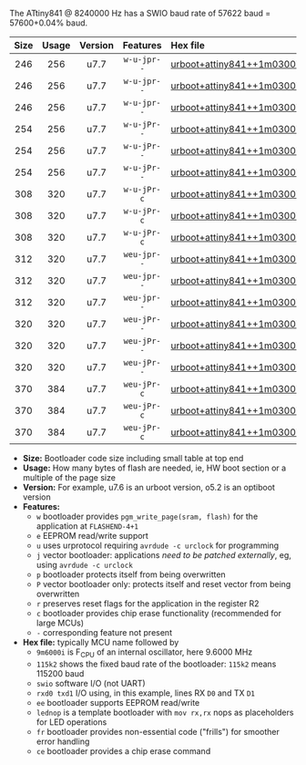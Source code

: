 The ATtiny841 @ 8240000 Hz has a SWIO baud rate of 57622 baud = 57600+0.04% baud.

|Size|Usage|Version|Features|Hex file|
|:-:|:-:|:-:|:-:|:--|
|246|256|u7.7|`w-u-jpr--`|[urboot+attiny841++1m0300i++++7k2_swio_rxa2_txa1_lednop.hex](https://raw.githubusercontent.com/stefanrueger/urboot.hex/main/mcus/attiny841/internal_oscillator/fint++1m0300_Hz/br++++7k2_bps/urboot+attiny841++1m0300i++++7k2_swio_rxa2_txa1_lednop.hex)|
|246|256|u7.7|`w-u-jpr--`|[urboot+attiny841++1m0300i++++7k2_swio_rxa4_txa5_lednop.hex](https://raw.githubusercontent.com/stefanrueger/urboot.hex/main/mcus/attiny841/internal_oscillator/fint++1m0300_Hz/br++++7k2_bps/urboot+attiny841++1m0300i++++7k2_swio_rxa4_txa5_lednop.hex)|
|246|256|u7.7|`w-u-jpr--`|[urboot+attiny841++1m0300i++++7k2_swio_rxb2_txa7_lednop.hex](https://raw.githubusercontent.com/stefanrueger/urboot.hex/main/mcus/attiny841/internal_oscillator/fint++1m0300_Hz/br++++7k2_bps/urboot+attiny841++1m0300i++++7k2_swio_rxb2_txa7_lednop.hex)|
|254|256|u7.7|`w-u-jPr--`|[urboot+attiny841++1m0300i++++7k2_swio_rxa2_txa1.hex](https://raw.githubusercontent.com/stefanrueger/urboot.hex/main/mcus/attiny841/internal_oscillator/fint++1m0300_Hz/br++++7k2_bps/urboot+attiny841++1m0300i++++7k2_swio_rxa2_txa1.hex)|
|254|256|u7.7|`w-u-jPr--`|[urboot+attiny841++1m0300i++++7k2_swio_rxa4_txa5.hex](https://raw.githubusercontent.com/stefanrueger/urboot.hex/main/mcus/attiny841/internal_oscillator/fint++1m0300_Hz/br++++7k2_bps/urboot+attiny841++1m0300i++++7k2_swio_rxa4_txa5.hex)|
|254|256|u7.7|`w-u-jPr--`|[urboot+attiny841++1m0300i++++7k2_swio_rxb2_txa7.hex](https://raw.githubusercontent.com/stefanrueger/urboot.hex/main/mcus/attiny841/internal_oscillator/fint++1m0300_Hz/br++++7k2_bps/urboot+attiny841++1m0300i++++7k2_swio_rxb2_txa7.hex)|
|308|320|u7.7|`w-u-jPr-c`|[urboot+attiny841++1m0300i++++7k2_swio_rxa2_txa1_lednop_fr_ce.hex](https://raw.githubusercontent.com/stefanrueger/urboot.hex/main/mcus/attiny841/internal_oscillator/fint++1m0300_Hz/br++++7k2_bps/urboot+attiny841++1m0300i++++7k2_swio_rxa2_txa1_lednop_fr_ce.hex)|
|308|320|u7.7|`w-u-jPr-c`|[urboot+attiny841++1m0300i++++7k2_swio_rxa4_txa5_lednop_fr_ce.hex](https://raw.githubusercontent.com/stefanrueger/urboot.hex/main/mcus/attiny841/internal_oscillator/fint++1m0300_Hz/br++++7k2_bps/urboot+attiny841++1m0300i++++7k2_swio_rxa4_txa5_lednop_fr_ce.hex)|
|308|320|u7.7|`w-u-jPr-c`|[urboot+attiny841++1m0300i++++7k2_swio_rxb2_txa7_lednop_fr_ce.hex](https://raw.githubusercontent.com/stefanrueger/urboot.hex/main/mcus/attiny841/internal_oscillator/fint++1m0300_Hz/br++++7k2_bps/urboot+attiny841++1m0300i++++7k2_swio_rxb2_txa7_lednop_fr_ce.hex)|
|312|320|u7.7|`weu-jpr--`|[urboot+attiny841++1m0300i++++7k2_swio_rxa2_txa1_ee_lednop.hex](https://raw.githubusercontent.com/stefanrueger/urboot.hex/main/mcus/attiny841/internal_oscillator/fint++1m0300_Hz/br++++7k2_bps/urboot+attiny841++1m0300i++++7k2_swio_rxa2_txa1_ee_lednop.hex)|
|312|320|u7.7|`weu-jpr--`|[urboot+attiny841++1m0300i++++7k2_swio_rxa4_txa5_ee_lednop.hex](https://raw.githubusercontent.com/stefanrueger/urboot.hex/main/mcus/attiny841/internal_oscillator/fint++1m0300_Hz/br++++7k2_bps/urboot+attiny841++1m0300i++++7k2_swio_rxa4_txa5_ee_lednop.hex)|
|312|320|u7.7|`weu-jpr--`|[urboot+attiny841++1m0300i++++7k2_swio_rxb2_txa7_ee_lednop.hex](https://raw.githubusercontent.com/stefanrueger/urboot.hex/main/mcus/attiny841/internal_oscillator/fint++1m0300_Hz/br++++7k2_bps/urboot+attiny841++1m0300i++++7k2_swio_rxb2_txa7_ee_lednop.hex)|
|320|320|u7.7|`weu-jPr--`|[urboot+attiny841++1m0300i++++7k2_swio_rxa2_txa1_ee.hex](https://raw.githubusercontent.com/stefanrueger/urboot.hex/main/mcus/attiny841/internal_oscillator/fint++1m0300_Hz/br++++7k2_bps/urboot+attiny841++1m0300i++++7k2_swio_rxa2_txa1_ee.hex)|
|320|320|u7.7|`weu-jPr--`|[urboot+attiny841++1m0300i++++7k2_swio_rxa4_txa5_ee.hex](https://raw.githubusercontent.com/stefanrueger/urboot.hex/main/mcus/attiny841/internal_oscillator/fint++1m0300_Hz/br++++7k2_bps/urboot+attiny841++1m0300i++++7k2_swio_rxa4_txa5_ee.hex)|
|320|320|u7.7|`weu-jPr--`|[urboot+attiny841++1m0300i++++7k2_swio_rxb2_txa7_ee.hex](https://raw.githubusercontent.com/stefanrueger/urboot.hex/main/mcus/attiny841/internal_oscillator/fint++1m0300_Hz/br++++7k2_bps/urboot+attiny841++1m0300i++++7k2_swio_rxb2_txa7_ee.hex)|
|370|384|u7.7|`weu-jPr-c`|[urboot+attiny841++1m0300i++++7k2_swio_rxa2_txa1_ee_lednop_fr_ce.hex](https://raw.githubusercontent.com/stefanrueger/urboot.hex/main/mcus/attiny841/internal_oscillator/fint++1m0300_Hz/br++++7k2_bps/urboot+attiny841++1m0300i++++7k2_swio_rxa2_txa1_ee_lednop_fr_ce.hex)|
|370|384|u7.7|`weu-jPr-c`|[urboot+attiny841++1m0300i++++7k2_swio_rxa4_txa5_ee_lednop_fr_ce.hex](https://raw.githubusercontent.com/stefanrueger/urboot.hex/main/mcus/attiny841/internal_oscillator/fint++1m0300_Hz/br++++7k2_bps/urboot+attiny841++1m0300i++++7k2_swio_rxa4_txa5_ee_lednop_fr_ce.hex)|
|370|384|u7.7|`weu-jPr-c`|[urboot+attiny841++1m0300i++++7k2_swio_rxb2_txa7_ee_lednop_fr_ce.hex](https://raw.githubusercontent.com/stefanrueger/urboot.hex/main/mcus/attiny841/internal_oscillator/fint++1m0300_Hz/br++++7k2_bps/urboot+attiny841++1m0300i++++7k2_swio_rxb2_txa7_ee_lednop_fr_ce.hex)|

- **Size:** Bootloader code size including small table at top end
- **Usage:** How many bytes of flash are needed, ie, HW boot section or a multiple of the page size
- **Version:** For example, u7.6 is an urboot version, o5.2 is an optiboot version
- **Features:**
  + `w` bootloader provides `pgm_write_page(sram, flash)` for the application at `FLASHEND-4+1`
  + `e` EEPROM read/write support
  + `u` uses urprotocol requiring `avrdude -c urclock` for programming
  + `j` vector bootloader: applications *need to be patched externally*, eg, using `avrdude -c urclock`
  + `p` bootloader protects itself from being overwritten
  + `P` vector bootloader only: protects itself and reset vector from being overwritten
  + `r` preserves reset flags for the application in the register R2
  + `c` bootloader provides chip erase functionality (recommended for large MCUs)
  + `-` corresponding feature not present
- **Hex file:** typically MCU name followed by
  + `9m6000i` is F<sub>CPU</sub> of an internal oscillator, here 9.6000 MHz
  + `115k2` shows the fixed baud rate of the bootloader: `115k2` means 115200 baud
  + `swio` software I/O (not UART)
  + `rxd0 txd1` I/O using, in this example, lines RX `D0` and TX `D1`
  + `ee` bootloader supports EEPROM read/write
  + `lednop` is a template bootloader with `mov rx,rx` nops as placeholders for LED operations
  + `fr` bootloader provides non-essential code ("frills") for smoother error handling
  + `ce` bootloader provides a chip erase command
